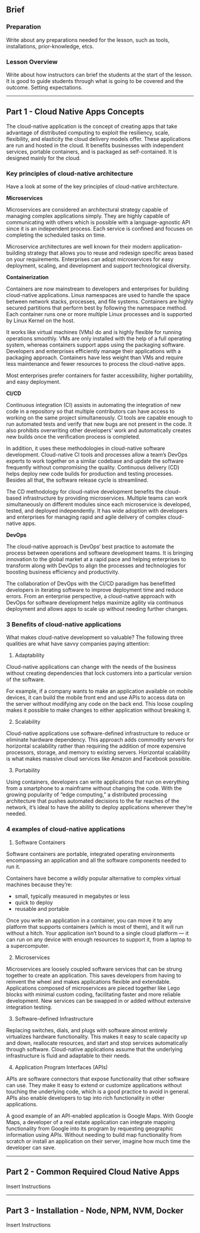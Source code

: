 ## Brief

### Preparation

Write about any preparations needed for the lesson, such as tools, installations, prior-knowledge, etcs.

### Lesson Overview

Write about how instructors can brief the students at the start of the lesson. It is good to guide students through what is going to be covered and the outcome. Setting expectations.

---

## Part 1 - Cloud Native Apps Concepts


The cloud-native application is the concept of creating apps that take advantage of distributed computing to exploit the resiliency, scale, flexibility, and elasticity the cloud delivery models offer. These applications are run and hosted in the cloud. It benefits businesses with independent services, portable containers, and is packaged as self-contained. It is designed mainly for the cloud.


### Key principles of cloud-native architecture
Have a look at some of the key principles of cloud-native architecture.

**Microservices**

Microservices are considered an architectural strategy capable of managing complex applications simply. They are highly capable of communicating with others which is possible with a language-agnostic API since it is an independent process. Each service is confined and focuses on completing the scheduled tasks on time.

Microservice architectures are well known for their modern application-building strategy that allows you to reuse and redesign specific areas based on your requirements. Enterprises can adopt microservices for easy deployment, scaling, and development and support technological diversity.

**Containerization**

Containers are now mainstream to developers and enterprises for building cloud-native applications. Linux namespaces are used to handle the space between network stacks, processes, and file systems. Containers are highly secured partitions that perform best by following the namespace method. Each container runs one or more multiple Linux processes and is supported by Linux Kernel on the host.

It works like virtual machines (VMs) do and is highly flexible for running operations smoothly. VMs are only installed with the help of a full operating system, whereas containers support apps using the packaging software. Developers and enterprises efficiently manage their applications with a packaging approach. Containers have less weight than VMs and require less maintenance and fewer resources to process the cloud-native apps.

Most enterprises prefer containers for faster accessibility, higher portability, and easy deployment.

**CI/CD**

Continuous integration (CI) assists in automating the integration of new code in a repository so that multiple contributors can have access to working on the same project simultaneously. CI tools are capable enough to run automated tests and verify that new bugs are not present in the code. It also prohibits overwriting other developers’ work and automatically creates new builds once the verification process is completed.

In addition, it uses these methodologies in cloud-native software development. Cloud-native CI tools and processes allow a team’s DevOps experts to work together on a similar codebase and update the software frequently without compromising the quality. Continuous delivery (CD) helps deploy new code builds for production and testing processes. Besides all that, the software release cycle is streamlined.

The CD methodology for cloud-native development benefits the cloud-based infrastructure by providing microservices. Multiple teams can work simultaneously on different modules since each microservice is developed, tested, and deployed independently. It has wide adoption with developers and enterprises for managing rapid and agile delivery of complex cloud-native apps.

**DevOps**

The cloud-native approach is DevOps‘ best practice to automate the process between operations and software development teams. It is bringing innovation to the global market at a rapid pace and helping enterprises to transform along with DevOps to align the processes and technologies for boosting business efficiency and productivity.

The collaboration of DevOps with the CI/CD paradigm has benefitted developers in iterating software to improve deployment time and reduce errors. From an enterprise perspective, a cloud-native approach with DevOps for software development helps maximize agility via continuous deployment and allows apps to scale up without needing further changes.


### 3 Benefits of cloud-native applications

What makes cloud-native development so valuable? The following three qualities are what have savvy companies paying attention:

1. Adaptability

Cloud-native applications can change with the needs of the business without creating dependencies that lock customers into a particular version of the software.

For example, if a company wants to make an application available on mobile devices, it can build the mobile front end and use APIs to access data on the server without modifying any code on the back end. This loose coupling makes it possible to make changes to either application without breaking it.

2. Scalability

Cloud-native applications use software-defined infrastructure to reduce or eliminate hardware dependency. This approach adds commodity servers for horizontal scalability rather than requiring the addition of more expensive processors, storage, and memory to existing servers. Horizontal scalability is what makes massive cloud services like Amazon and Facebook possible.

3. Portability

Using containers, developers can write applications that run on everything from a smartphone to a mainframe without changing the code. With the growing popularity of “edge computing,” a distributed processing architecture that pushes automated decisions to the far reaches of the network, it’s ideal to have the ability to deploy applications wherever they’re needed.


### 4 examples of cloud-native applications

1. Software Containers

Software containers are portable, integrated operating environments encompassing an application and all the software components needed to run it.

Containers have become a wildly popular alternative to complex virtual machines because they’re:
- small, typically measured in megabytes or less
- quick to deploy
- reusable and portable

Once you write an application in a container, you can move it to any platform that supports containers (which is most of them), and it will run without a hitch. Your application isn’t bound to a single cloud platform — it can run on any device with enough resources to support it, from a laptop to a supercomputer.

2. Microservices

Microservices are loosely coupled software services that can be strung together to create an application. This saves developers from having to reinvent the wheel and makes applications flexible and extendable. Applications composed of microservices are pieced together like Lego blocks with minimal custom coding, facilitating faster and more reliable development. New services can be swapped in or added without extensive integration testing.

3. Software-defined Infrastructure

Replacing switches, dials, and plugs with software almost entirely virtualizes hardware functionality. This makes it easy to scale capacity up and down, reallocate resources, and start and stop services automatically through software. Cloud-native applications assume that the underlying infrastructure is fluid and adaptable to their needs.

4. Application Program Interfaces (APIs)

APIs are software connectors that expose functionality that other software can use. They make it easy to extend or customize applications without touching the underlying code, which is a good practice to avoid in general. APIs also enable developers to tap into rich functionality in other applications.

A good example of an API-enabled application is Google Maps. With Google Maps, a developer of a real estate application can integrate mapping functionality from Google into its program by requesting geographic information using APIs. Without needing to build map functionality from scratch or install an application on their server, imagine how much time the developer can save.

---

## Part 2 - Common Required Cloud Native Apps

Insert Instructions

---

## Part 3 - Installation - Node, NPM, NVM, Docker

Insert Instructions
